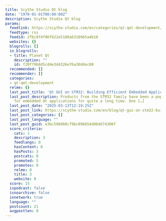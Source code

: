 ```yaml
---
title: Scythe Studio Qt blog
date: "1970-01-01T00:00:00Z"
description: Scythe Studio Qt blog
params:
  feedlink: https://scythe-studio.com/en/categories/qt-qml-development/rss.xml
  feedtype: rss
  feedid: 2fbc8f4f06f622e5108a6310965a4b10
  websites: {}
  blogrolls: []
  in_blogrolls:
  - title: Planet Qt
    description: ""
    id: f20f79b8d5cd4e3d4326e76a30ddec88
  recommended: []
  recommender: []
  categories:
  - qt-qml-development
  relme: {}
  last_post_title: 'Qt GUI on STM32: Building Efficient Embedded Applications'
  last_post_description: Products from the STM32 family have been a popular target
    for embedded Qt applications for quite a long time. One […]
  last_post_date: "2025-03-13T12:19:25Z"
  last_post_link: https://scythe-studio.com/en/blog/qt-gui-on-stm32-building-efficient-embedded-applications
  last_post_categories: []
  last_post_language: ""
  last_post_guid: e3bc598d60cf9bc096854d06dd74306f
  score_criteria:
    cats: 1
    description: 3
    feedlangs: 0
    hasContent: 0
    hasPosts: 3
    postcats: 0
    promoted: 5
    promotes: 0
    relme: 0
    title: 3
    website: 0
  score: 15
  ispodcast: false
  isnoarchive: false
  innetwork: true
  language: ""
  postcount: 21
  avgpostlen: 0
---
```

